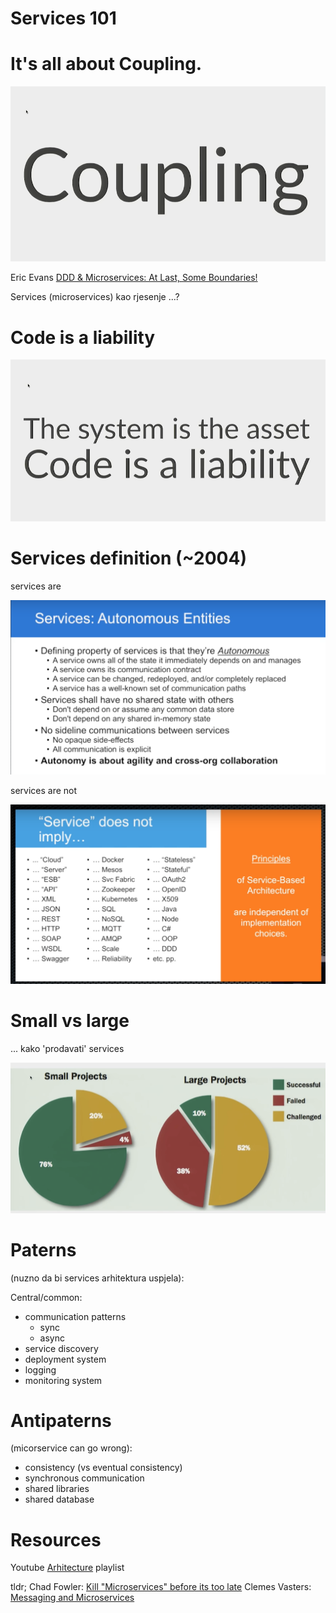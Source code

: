 # Services 101

# It's all about Coupling.

![coupling](./coupling.png)

Eric Evans [DDD & Microservices: At Last, Some Boundaries!](https://www.youtube.com/watch?v=yPvef9R3k-M&index=18&list=PLinPBP3n4t5t9R7zF1fR8Ck3G3dC9BOmr)

Services (microservices) kao rjesenje ...?


# Code is a liability

![Code is liability](./code_is_a_liability.png)

# Services definition (~2004)

services are

![definition](./services_definition.png)

services are not

![service is not](./service_is_not.png)


# Small vs large

... kako 'prodavati' services

![small vs large](./small_vs_large.png)


# Paterns 

(nuzno da bi services arhitektura uspjela):

Central/common:
 
* communication patterns
  * sync
  * async 
* service discovery
* deployment system
* logging 
* monitoring system 


# Antipaterns 

(micorservice can go wrong):

* consistency (vs eventual consistency)
* synchronous communication
* shared libraries
* shared database



# Resources

Youtube [Arhitecture](https://www.youtube.com/playlist?list=PLinPBP3n4t5t9R7zF1fR8Ck3G3dC9BOmr) playlist

tldr; 
Chad Fowler: [Kill "Microservices" before its too late](https://youtu.be/-UKEPd2ipEk?t=49)
Clemes Vasters: [Messaging and Microservices](https://www.youtube.com/watch?v=rXi5CLjIQ9k)


